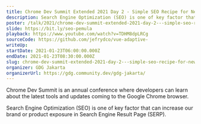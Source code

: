 ```yaml
---
title: Chrome Dev Summit Extended 2021 Day 2 - Simple SEO Recipe for Newbie
description: Search Engine Optimization (SEO) is one of key factor that can increase our brand or product exposure in Search Engine Result Page (SERP).
poster: /talk/2021/chrome-dev-summit-extended-2021-day-2---simple-seo-recipe-for-newbie.jpg
slide: https://bit.ly/seo-pemula
playback: https://www.youtube.com/watch?v=TDHM8dpLRCg
sourceCode: https://github.com/jefrydco/vue-adaptive-
writeUp: 
startDate: 2021-01-23T06:00:00.000Z
endDate: 2021-01-23T08:30:00.000Z
slug: chrome-dev-summit-extended-2021-day-2---simple-seo-recipe-for-newbie
organizer: GDG Jakarta
organizerUrl: https://gdg.community.dev/gdg-jakarta/
---
```


Chrome Dev Summit is an annual conference where developers can learn about the latest tools and updates coming to the Google Chrome browser.

Search Engine Optimization (SEO) is one of key factor that can increase our brand or product exposure in Search Engine Result Page (SERP).
